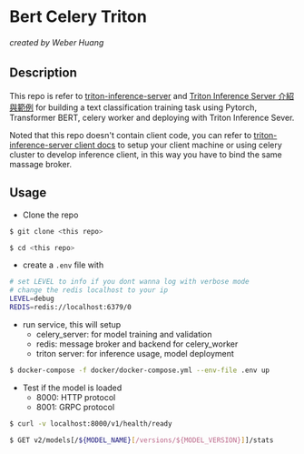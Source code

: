 # Bert Celery Triton

###### created by Weber Huang 

## Description

This repo is refer to [triton-inference-server](https://github.com/triton-inference-server/server) and [Triton Inference Server 介紹與範例](https://roychou121.github.io/2020/07/20/nvidia-triton-inference-server/)  for building a text classification training task using Pytorch, Transformer BERT, celery worker and deploying with Triton Inference Sever.

Noted that this repo doesn't contain client code, you can refer to [triton-inference-server client docs](https://github.com/triton-inference-server/client) to setup your client machine or using celery cluster to develop inference client, in this way you have to bind the same massage broker.

## Usage

+ Clone the repo

```bash
$ git clone <this repo>

$ cd <this repo>
```

+ create a `.env` file with

```bash
# set LEVEL to info if you dont wanna log with verbose mode
# change the redis localhost to your ip
LEVEL=debug
REDIS=redis://localhost:6379/0
```

+ run service, this will setup
  + celery_server: for model training and validation
  + redis: message broker and backend for celery_worker
  + triton server: for inference usage, model deployment 

```bash
$ docker-compose -f docker/docker-compose.yml --env-file .env up
```

+ Test if the model is loaded
  + 8000: HTTP protocol
  + 8001: GRPC protocol

```bash
$ curl -v localhost:8000/v1/health/ready

$ GET v2/models[/${MODEL_NAME}[/versions/${MODEL_VERSION}]]/stats
```

